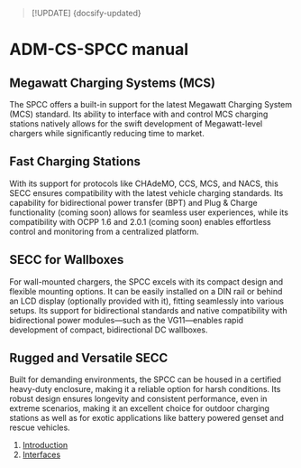 > [!UPDATE] {docsify-updated}
# ADM-CS-SPCC manual

## Megawatt Charging Systems (MCS)
The SPCC offers a built-in support for the latest Megawatt Charging System (MCS) standard. Its ability to interface with and control MCS charging stations natively allows for the swift development of Megawatt-level chargers while significantly reducing time to market.

## Fast Charging Stations
With its support for protocols like CHAdeMO, CCS, MCS, and NACS, this SECC ensures compatibility with the latest vehicle charging standards. Its capability for bidirectional power transfer (BPT) and Plug & Charge functionality (coming soon) allows for seamless user experiences, while its compatibility with OCPP 1.6 and 2.0.1 (coming soon) enables effortless control and monitoring from a centralized platform.

## SECC for Wallboxes
For wall-mounted chargers, the SPCC excels with its compact design and flexible mounting options. It can be easily installed on a DIN rail or behind an LCD display (optionally provided with it), fitting seamlessly into various setups. Its support for bidirectional standards and native compatibility with bidirectional power modules—such as the VG11—enables rapid development of compact, bidirectional DC wallboxes.

## Rugged and Versatile SECC
Built for demanding environments, the SPCC can be housed in a certified heavy-duty enclosure, making it a reliable option for harsh conditions. Its robust design ensures longevity and consistent performance, even in extreme scenarios, making it an excellent choice for outdoor charging stations as well as for exotic applications like battery powered genset and rescue vehicles.

1. [Introduction](charge-controllers/ADM-CS-SPCC/introduction.md)
1. [Interfaces](charge-controllers/ADM-CS-SPCC/interfaces.md)
<!-- 1. [Examples of use](charge-controllers/ADM-CS-SPCC/examples.md) -->
<!-- 1. [Charge station overview](charge-controllers/ADM-CS-SPCC/evse_overview.md) -->

